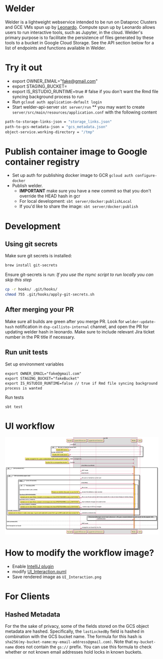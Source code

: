 # Welder

Welder is a lightweight webservice intended to be run on Dataproc Clusters and GCE VMs spun up by [Leonardo](https://github.com/DataBiosphere/leonardo). Compute spun up by Leonardo allows users to run interactive tools, such as Jupyter, in the cloud. Welder's primary purpose is to facilitate the persistence of files generated by these tools to a bucket in Google Cloud Storage. See the API section below for a list of endpoints and functions available in Welder.

# Try it out

* export OWNER_EMAIL="fake@gmail.com"
* export STAGING_BUCKET=<bucket-that-you-have-access-to>
* export IS_RSTUDIO_RUNTIME=true # false if you don't want the Rmd file syncing background process to run
* Run `gcloud auth application-default login`
* Start welder-api-server `sbt server/run`
** you may want to create `server/src/main/resources/application.conf` with the following content
```bash
path-to-storage-links-json = "storage_links.json"
path-to-gcs-metadata-json = "gcs_metadata.json"
object-service.working-directory = "/tmp"
```


# Publish container image to Google container registry
* Set up auth for publishing docker image to GCR
`gcloud auth configure-docker`
* Publish welder. 
   * **IMPORTANT** make sure you have a new commit so that you don't override the HEAD hash in gcr
   * For local development: `sbt server/docker:publishLocal`
   * If you'd like to share the image:  `sbt server/docker:publish` 

# Development

## Using git secrets
Make sure git secrets is installed:
```bash
brew install git-secrets
```
Ensure git-secrets is run:
<i>If you use the rsync script to run locally you can skip this step</i>
```bash
cp -r hooks/ .git/hooks/
chmod 755 .git/hooks/apply-git-secrets.sh
```

## After merging your PR
Make sure all builds are green after you merge PR. Look for `welder-update-hash` notification in `dsp-callisto-internal` channel, and open the PR for updating welder hash in leonardo. Make sure to include relevant Jira ticket number in the PR title if necessary.

## Run unit tests
Set up environment variables
```
export OWNER_EMAIL="fake@gmail.com"
export STAGING_BUCKET="fakeBucket"
export IS_RSTUDIO_RUNTIME=false // true if Rmd file syncing background process is wanted
```
Run tests
```
sbt test
```

# UI workflow
![UI workflow](UI_Interaction.png)

# How to modify the workflow image?
* Enable [IntelliJ plugin](https://plugins.jetbrains.com/plugin/7017-plantuml-integration)
* modify [UI_Interaction.puml](server/src/main/resources/UI_Interaction.puml)
* Save rendered image as `UI_Interaction.png`

# For Clients

## Hashed Metadata
For the the sake of privacy, some of the fields stored on the GCS object metadata are hashed. Specifically, the `lastLockedBy` field is hashed in combination with the GCS bucket name. The formula for this hash is `sha256(my-bucket-name:my-email-address@gmail.com)`. Note that `my-bucket-name` does not contain the `gs://` prefix. You can use this formula to check whether or not known email addresses hold locks in known buckets.
